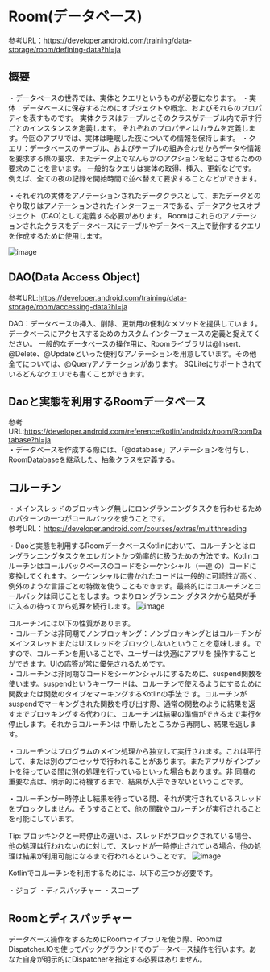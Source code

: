 Room(データベース)
==================================

参考URL：https://developer.android.com/training/data-storage/room/defining-data?hl=ja

概要
------------

・データベースの世界では、実体とクエリというものが必要になります。
    ・実体：データベースに保存するためにオブジェクトや概念、およびそれらのプロパティを表すものです。
        実体クラスはテーブルとそのクラスがテーブル内で示す行ごとのインスタンスを定義します。
        それぞれのプロパティはカラムを定義します。今回のアプリでは、実体は睡眠した夜についての情報を保持します。
    ・クエリ：データベースのテーブル、およびテーブルの組み合わせからデータや情報を要求する際の要求、またデータ上でなんらかのアクションを起こさせるための要求のことを言います。
        一般的なクエリは実体の取得、挿入、更新などです。例えば、全ての夜の記録を開始時間で並べ替えて要求することなどができます。

・それぞれの実体をアノテーションされたデータクラスとして、またデータとのやり取りはアノテーションされたインターフェースである、データアクセスオブジェクト（DAO)として定義する必要があります。
    Roomはこれらのアノテーションされたクラスをデータベースにテーブルやデータベース上で動作するクエリを作成するために使用します。

![image](https://user-images.githubusercontent.com/96398365/175565360-9e1d12b9-7f32-4b96-abf0-1144538c202d.png)

DAO(Data Access Object)
--------------

参考URL:https://developer.android.com/training/data-storage/room/accessing-data?hl=ja<br>

DAO：データベースの挿入、削除、更新用の便利なメソッドを提供しています。データベースにアクセスするためのカスタムインターフェースの定義と捉えてください。
    一般的なデータベースの操作用に、Roomライブラリは@Insert、@Delete、@Updateといった便利なアノテーションを用意しています。その他全てについては、@Queryアノテーションがあります。
    SQLiteにサポートされているどんなクエリでも書くことができます。



Daoと実態を利用するRoomデータベース
---------------

参考URL:https://developer.android.com/reference/kotlin/androidx/room/RoomDatabase?hl=ja<br>
・データベースを作成する際には、「@database」アノテーションを付与し、RoomDatabaseを継承した、抽象クラスを定義する。

コルーチン
-------
・メインスレッドのブロッキング無しにロングランニングタスクを行わせるためのパターンの一つがコールバックを使うことです。<br>
    参考URL：https://developer.android.com/courses/extras/multithreading<br>
    
・Daoと実態を利用するRoomデータベースKotlinにおいて、コルーチンとはロングランニングタスクをエレガントかつ効率的に扱うための方法です。Kotlinコルーチンはコールバックベースのコードをシーケンシャル（一連   の）コードに変換してくれます。シーケンシャルに書かれたコードは一般的に可読性が高く、例外のような言語ごとの特徴を使うこともできます。最終的にはコルーチンとコールバックは同じことをします。つまりロングランニン   グタスクから結果が手に入るの待ってから処理を続行します。
![image](https://user-images.githubusercontent.com/96398365/176081152-2f56a6b8-5fbf-4191-b08e-4f6312497eca.png)

コルーチンには以下の性質があります。<br>
    ・コルーチンは非同期でノンブロッキング：ノンブロッキングとはコルーチンがメインスレッドまたはUIスレッドをブロックしないということを意味します。ですので、コルーチンを用いることで、ユーザーは快適にアプリを          操作することができます。UIの応答が常に優先されるためです。<br>
    ・コルーチンは非同期なコードをシーケンシャルにするために、suspend関数を使います。suspendというキーワードは、コルーチンで使えるようにするために関数または関数のタイプをマーキングするKotlinの手法で         す。コルーチンがsuspendでマーキングされた関数を呼び出す際、通常の関数のように結果を返すまでブロッキングする代わりに、コルーチンは結果の準備ができるまで実行を停止します。それからコルーチンは          中断したところから再開し、結果を返します。<br>

・コルーチンはプログラムのメイン処理から独立して実行されます。これは平行して、または別のプロセッサで行われることがあります。またアプリがインプットを待っている間に別の処理を行っているといった場合もあります。非    同期の重要な点は、明示的に待機するまで、結果が入手できないということです。

・コルーチンが一時停止し結果を待っている間、それが実行されているスレッドをブロックしません。そうすることで、他の関数やコルーチンが実行されることを可能にしています。

Tip: ブロッキングと一時停止の違いは、スレッドがブロックされている場合、他の処理は行われないのに対して、スレッドが一時停止されている場合、他の処理は結果が利用可能になるまで行われるということです。
![image](https://user-images.githubusercontent.com/96398365/176082883-1afca12a-09fc-4ff2-b5d0-7cc8f33474bf.png)

Kotlinでコルーチンを利用するためには、以下の三つが必要です。

・ジョブ
・ディスパッチャー
・スコープ

Roomとディスパッチャー
-------
データベース操作をするためにRoomライブラリを使う際、RoomはDispatcher.IOを使ってバックグラウンドでのデータベース操作を行います。あなた自身が明示的にDispatcherを指定する必要はありません。
